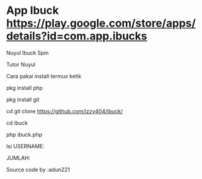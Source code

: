 # App Ibuck https://play.google.com/store/apps/details?id=com.app.ibucks
Nuyul Ibuck Spin

Tutor Nuyul

Cara pakai install termux ketik

pkg install php

pkg install git

cd git clone https://github.com/izzy404/ibuck/

cd ibuck

php ibuck.php

Isi USERNAME:

JUMLAH:

Source code by :adun221
